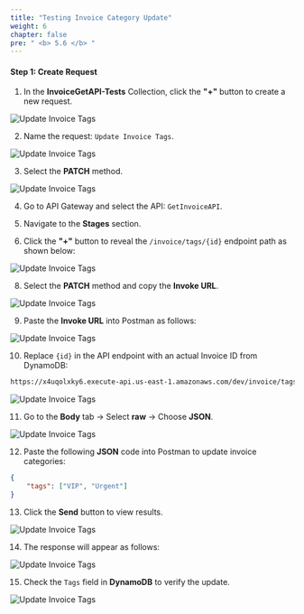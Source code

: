```yaml
---
title: "Testing Invoice Category Update"
weight: 6
chapter: false
pre: " <b> 5.6 </b> "
---
```


#### Step 1: Create Request

1. In the **InvoiceGetAPI-Tests** Collection, click the **"+"** button to create a new request.

![Update Invoice Tags](/images/5/5.6/Screenshot_1.png)

2. Name the request: `Update Invoice Tags`.

![Update Invoice Tags](/images/5/5.6/Screenshot_2.png)

3. Select the **PATCH** method.

![Update Invoice Tags](/images/5/5.6/Screenshot_3.png)

4. Go to API Gateway and select the API: `GetInvoiceAPI`.

5. Navigate to the **Stages** section.

6. Click the **"+"** button to reveal the `/invoice/tags/{id}` endpoint path as shown below:

![Update Invoice Tags](/images/5/5.6/Screenshot_4.png)

8. Select the **PATCH** method and copy the **Invoke URL**.

![Update Invoice Tags](/images/5/5.6/Screenshot_5.png)

9. Paste the **Invoke URL** into Postman as follows:

![Update Invoice Tags](/images/5/5.6/Screenshot_6.png)

10. Replace `{id}` in the API endpoint with an actual Invoice ID from DynamoDB:

```bash
https://x4uqolxky6.execute-api.us-east-1.amazonaws.com/dev/invoice/tags/<InvoiceId_from_DynamoDB>
```

![Update Invoice Tags](/images/5/5.6/Screenshot_7.png)

11. Go to the **Body** tab → Select **raw** → Choose **JSON**.

![Update Invoice Tags](/images/5/5.6/Screenshot_8.png)

12. Paste the following **JSON** code into Postman to update invoice categories:

```json
{
    "tags": ["VIP", "Urgent"]
}
```

13. Click the **Send** button to view results.

![Update Invoice Tags](/images/5/5.6/Screenshot_11.png)

14. The response will appear as follows:

![Update Invoice Tags](/images/5/5.6/Screenshot_12.png)

15. Check the `Tags` field in **DynamoDB** to verify the update.

![Update Invoice Tags](/images/5/5.6/Screenshot_13.png)
